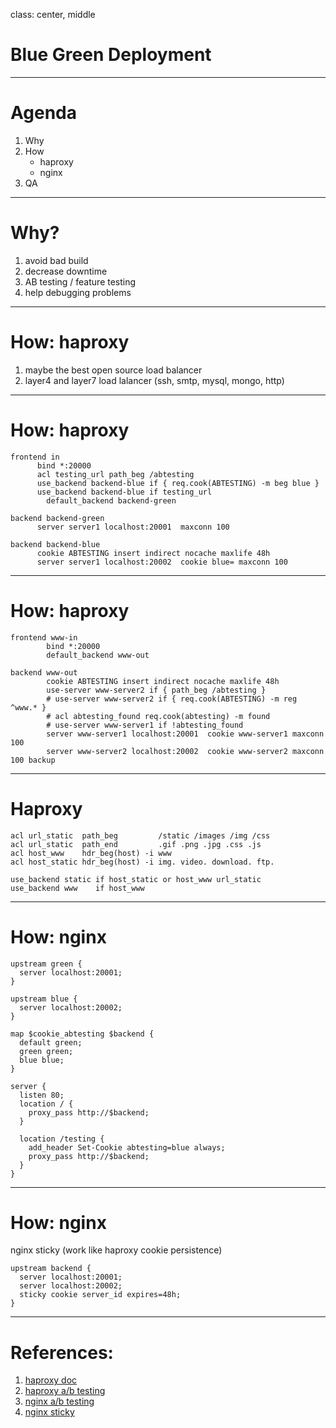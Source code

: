 
class: center, middle
# Blue Green Deployment

---

# Agenda

1. Why
2. How
    - haproxy
    - nginx
3. QA

---

# Why?

1. avoid bad build
2. decrease downtime
3. AB testing / feature testing
4. help debugging problems

---

# How: haproxy

1. maybe the best open source load balancer
2. layer4 and layer7 load lalancer (ssh, smtp, mysql, mongo, http)

---

# How: haproxy

```
frontend in
      bind *:20000
      acl testing_url path_beg /abtesting
      use_backend backend-blue if { req.cook(ABTESTING) -m beg blue }
      use_backend backend-blue if testing_url
        default_backend backend-green

backend backend-green
      server server1 localhost:20001  maxconn 100

backend backend-blue
      cookie ABTESTING insert indirect nocache maxlife 48h
      server server1 localhost:20002  cookie blue= maxconn 100
```

---

# How: haproxy

```
frontend www-in
        bind *:20000
        default_backend www-out

backend www-out
        cookie ABTESTING insert indirect nocache maxlife 48h
        use-server www-server2 if { path_beg /abtesting }
        # use-server www-server2 if { req.cook(ABTESTING) -m reg ^www.* }
        # acl abtesting_found req.cook(abtesting) -m found
        # use-server www-server1 if !abtesting_found
        server www-server1 localhost:20001  cookie www-server1 maxconn 100
        server www-server2 localhost:20002  cookie www-server2 maxconn 100 backup
```


---

# Haproxy

```
acl url_static  path_beg         /static /images /img /css
acl url_static  path_end         .gif .png .jpg .css .js
acl host_www    hdr_beg(host) -i www
acl host_static hdr_beg(host) -i img. video. download. ftp.

use_backend static if host_static or host_www url_static
use_backend www    if host_www
```

---

# How: nginx

```
upstream green {
  server localhost:20001;
}

upstream blue {
  server localhost:20002;
}

map $cookie_abtesting $backend {
  default green;
  green green;
  blue blue;
}

server {
  listen 80;
  location / {
    proxy_pass http://$backend;
  }

  location /testing {
    add_header Set-Cookie abtesting=blue always;
    proxy_pass http://$backend;
  }
}
```

---

# How: nginx

nginx sticky (work like haproxy cookie persistence)
```
upstream backend {
  server localhost:20001;
  server localhost:20002;
  sticky cookie server_id expires=48h;
}

```
---

# References:

1. [haproxy doc](http://www.haproxy.org/download/1.6/doc/configuration.txt)
2. [haproxy a/b testing](http://blog.rudylee.com/2016/04/13/haproxy-and-a-slash-b-testing/)
3. [nginx a/b testing](http://qzaidi.github.io/2012/03/11/nginx-ab/)
4. [nginx sticky](http://nginx.org/en/docs/http/ngx_http_upstream_module.html?&_ga=1.189051176.2090890265.1437394769#sticky_cookie)
